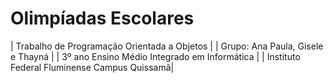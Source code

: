# Olimpíadas Escolares
| Trabalho de Programação Orientada a Objetos |
| Grupo: Ana Paula, Gisele e Thayná |
| 3º ano Ensino Médio Integrado em Informática |
| Instituto Federal Fluminense Campus Quissamã|
